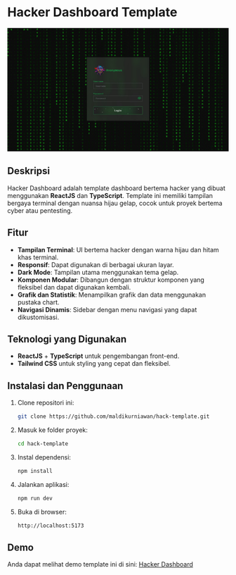 # Hacker Dashboard Template

![Tampilan Game](https://raw.githubusercontent.com/maldikurniawan/portfolio/refs/heads/main/public/assets/heker.jpg)

## Deskripsi

Hacker Dashboard adalah template dashboard bertema hacker yang dibuat menggunakan **ReactJS** dan **TypeScript**. Template ini memiliki tampilan bergaya terminal dengan nuansa hijau gelap, cocok untuk proyek bertema cyber atau pentesting.

## Fitur

- **Tampilan Terminal**: UI bertema hacker dengan warna hijau dan hitam khas terminal.
- **Responsif**: Dapat digunakan di berbagai ukuran layar.
- **Dark Mode**: Tampilan utama menggunakan tema gelap.
- **Komponen Modular**: Dibangun dengan struktur komponen yang fleksibel dan dapat digunakan kembali.
- **Grafik dan Statistik**: Menampilkan grafik dan data menggunakan pustaka chart.
- **Navigasi Dinamis**: Sidebar dengan menu navigasi yang dapat dikustomisasi.

## Teknologi yang Digunakan

- **ReactJS** + **TypeScript** untuk pengembangan front-end.
- **Tailwind CSS** untuk styling yang cepat dan fleksibel.

## Instalasi dan Penggunaan

1. Clone repositori ini:
   ```sh
   git clone https://github.com/maldikurniawan/hack-template.git
   ```
2. Masuk ke folder proyek:
   ```sh
   cd hack-template
   ```
3. Instal dependensi:
   ```sh
   npm install
   ```
4. Jalankan aplikasi:
   ```sh
   npm run dev
   ```
5. Buka di browser:
   ```sh
   http://localhost:5173
   ```

## Demo

Anda dapat melihat demo template ini di sini: [Hacker Dashboard](https://heker.vercel.app/)

